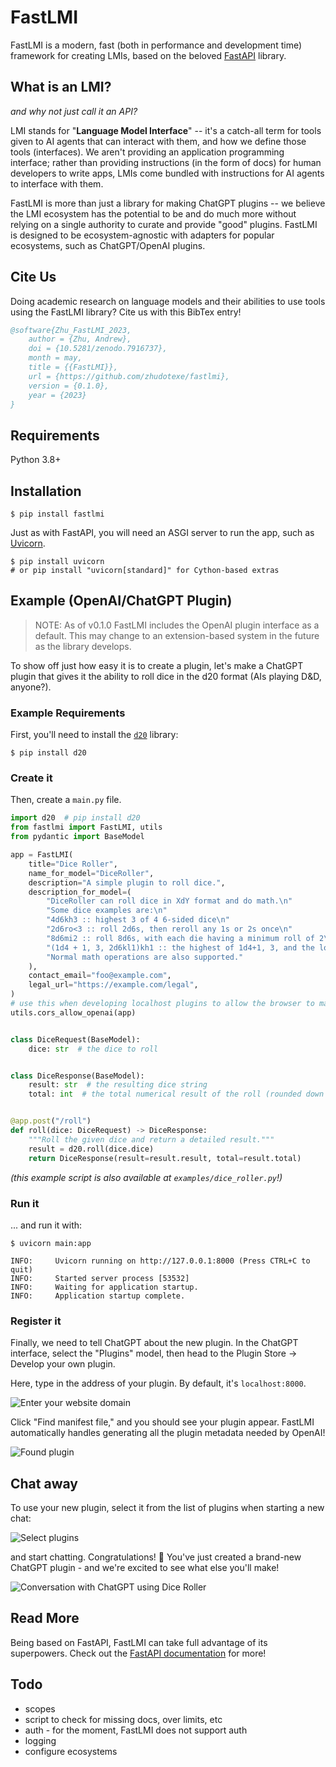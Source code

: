 # FastLMI

FastLMI is a modern, fast (both in performance and development time) framework for creating LMIs, based on the beloved
[FastAPI](https://github.com/tiangolo/fastapi) library.

## What is an LMI?

*and why not just call it an API?*

LMI stands for "**Language Model Interface**" -- it's a catch-all term for tools given to AI agents that can interact
with them, and how we define those tools (interfaces). We aren't providing an application programming interface;
rather than providing instructions (in the form of docs) for human developers to write apps, LMIs come bundled with
instructions for AI agents to interface with them.

FastLMI is more than just a library for making ChatGPT plugins -- we believe the LMI ecosystem has the potential to be
and do much more without relying on a single authority to curate and provide "good" plugins. FastLMI is designed to be
ecosystem-agnostic with adapters for popular ecosystems, such as ChatGPT/OpenAI plugins.

## Cite Us

Doing academic research on language models and their abilities to use tools using the FastLMI library? Cite us with
this BibTex entry!

```bibtex
@software{Zhu_FastLMI_2023,
    author = {Zhu, Andrew},
    doi = {10.5281/zenodo.7916737},
    month = may,
    title = {{FastLMI}},
    url = {https://github.com/zhudotexe/fastlmi},
    version = {0.1.0},
    year = {2023}
}
```

## Requirements

Python 3.8+

## Installation

```shell
$ pip install fastlmi
```

Just as with FastAPI, you will need an ASGI server to run the app, such as [Uvicorn](https://www.uvicorn.org/).

```shell
$ pip install uvicorn
# or pip install "uvicorn[standard]" for Cython-based extras 
```

## Example (OpenAI/ChatGPT Plugin)

> NOTE: As of v0.1.0 FastLMI includes the OpenAI plugin interface as a default. This may change to an extension-based
> system in the future as the library develops.

To show off just how easy it is to create a plugin, let's make a ChatGPT plugin that gives it the ability to roll dice
in the d20 format (AIs playing D&D, anyone?).

### Example Requirements

First, you'll need to install the [`d20`](https://github.com/avrae/d20) library:

```shell
$ pip install d20
```

### Create it

Then, create a `main.py` file.

```python
import d20  # pip install d20
from fastlmi import FastLMI, utils
from pydantic import BaseModel

app = FastLMI(
    title="Dice Roller",
    name_for_model="DiceRoller",
    description="A simple plugin to roll dice.",
    description_for_model=(
        "DiceRoller can roll dice in XdY format and do math.\n"
        "Some dice examples are:\n"
        "4d6kh3 :: highest 3 of 4 6-sided dice\n"
        "2d6ro<3 :: roll 2d6s, then reroll any 1s or 2s once\n"
        "8d6mi2 :: roll 8d6s, with each die having a minimum roll of 2\n"
        "(1d4 + 1, 3, 2d6kl1)kh1 :: the highest of 1d4+1, 3, and the lower of 2 d6s\n"
        "Normal math operations are also supported."
    ),
    contact_email="foo@example.com",
    legal_url="https://example.com/legal",
)
# use this when developing localhost plugins to allow the browser to make the local request
utils.cors_allow_openai(app)


class DiceRequest(BaseModel):
    dice: str  # the dice to roll


class DiceResponse(BaseModel):
    result: str  # the resulting dice string
    total: int  # the total numerical result of the roll (rounded down to nearest integer)


@app.post("/roll")
def roll(dice: DiceRequest) -> DiceResponse:
    """Roll the given dice and return a detailed result."""
    result = d20.roll(dice.dice)
    return DiceResponse(result=result.result, total=result.total)
```

_(this example script is also available at `examples/dice_roller.py`!)_

### Run it

... and run it with:

```shell
$ uvicorn main:app

INFO:     Uvicorn running on http://127.0.0.1:8000 (Press CTRL+C to quit)
INFO:     Started server process [53532]
INFO:     Waiting for application startup.
INFO:     Application startup complete.
```

### Register it

Finally, we need to tell ChatGPT about the new plugin.
In the ChatGPT interface, select the "Plugins" model, then head to the Plugin Store -> Develop your own plugin.

Here, type in the address of your plugin. By default, it's `localhost:8000`.

![](assets/oai_manifest.png "Enter your website domain")

Click "Find manifest file," and you should see your plugin appear. FastLMI automatically handles generating all the
plugin metadata needed by OpenAI!

![](assets/oai_found_plugin.png "Found plugin")

## Chat away

To use your new plugin, select it from the list of plugins when starting a new chat:

![](assets/oai_select_plugins.png "Select plugins")

and start chatting. Congratulations! 🎉 You've just created a brand-new ChatGPT plugin - and we're excited to see what
else you'll make!

![](assets/oai_dice_roller.png "Conversation with ChatGPT using Dice Roller")

## Read More

Being based on FastAPI, FastLMI can take full advantage of its superpowers. Check out
the [FastAPI documentation](https://fastapi.tiangolo.com/) for more!

## Todo

- scopes
- script to check for missing docs, over limits, etc
- auth - for the moment, FastLMI does not support auth
- logging
- configure ecosystems

<!--
For developers:

## Build and Publish

`fastlmi` uses Hatchling to build.

Make sure to bump the version in pyproject.toml before publishing, then update CITATION.cff + README.md with the latest
citation from zenodo after the release is indexed.

```shell
python -m build
python -m twine upload dist/*
```
-->

